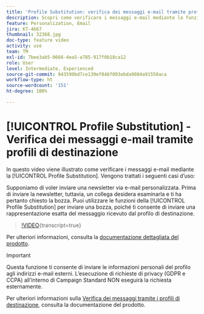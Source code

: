 ```yaml
---
title: 'Profile Substitution: verifica dei messaggi e-mail tramite profili di destinazione'
description: Scopri come verificare i messaggi e-mail mediante la funzione di sostituzione del profilo.
feature: Personalization, Email
jira: KT-4667
thumbnail: 32368.jpg
doc-type: feature video
activity: use
team: TM
exl-id: 7bee3ab5-0666-4ea5-a785-917f0b18ca12
role: User
level: Intermediate, Experienced
source-git-commit: 943599bd7ce139ef846f093ebda9084a91550aca
workflow-type: ht
source-wordcount: '151'
ht-degree: 100%

---
```


# [!UICONTROL Profile Substitution] - Verifica dei messaggi e-mail tramite profili di destinazione

In questo video viene illustrato come verificare i messaggi e-mail mediante la [!UICONTROL Profile Substitution]. Vengono trattati i seguenti casi d’uso:

Supponiamo di voler inviare una newsletter via e-mail personalizzata. Prima di inviare la newsletter, tuttavia, un collega desidera esaminarla e ti ha pertanto chiesto la bozza. Puoi utilizzare le funzioni della [!UICONTROL Profile Substitution] per inviare una bozza, poiché ti consente di inviare una rappresentazione esatta del messaggio ricevuto dal profilo di destinazione.

>[!VIDEO](https://video.tv.adobe.com/v/32368?learn=on){transcript=true}

Per ulteriori informazioni, consulta la [documentazione dettagliata del prodotto](https://experienceleague.adobe.com/docs/campaign-standard/using/testing-and-sending/preparing-and-testing-messages/testing-messages-using-target.html?lang=it).

>[!IMPORTANT]
>
>Questa funzione ti consente di inviare le informazioni personali del profilo agli indirizzi e-mail esterni. L’esecuzione di richieste di privacy (GDPR e CCPA) all’interno di Campaign Standard NON eseguirà la richiesta esternamente.

Per ulteriori informazioni sulla [Verifica dei messaggi tramite i profili di destinazione](https://experienceleague.adobe.com/docs/campaign-standard/using/testing-and-sending/preparing-and-testing-messages/testing-messages-using-target.html?lang=it), consulta la documentazione del prodotto.
